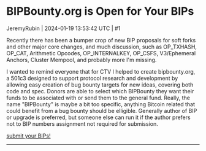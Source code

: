 # BIPBounty.org is Open for Your BIPs

JeremyRubin | 2024-01-19 13:53:42 UTC | #1

Recently there has been a bumper crop of new BIP proposals for soft forks and other major core changes, and much discussion, such as OP_TXHASH, OP_CAT, Arithmetic Opcodes, OP_INTERNALKEY, OP_CSFS, V3/Ephemeral Anchors, Cluster Mempool, and probably more I'm missing.

I wanted to remind everyone that for CTV I helped to create bipbounty.org, a 501c3 designed to support protocol research and development by allowing easy creation of bug bounty targets for new ideas, covering both code and spec. Donors are able to select which BIPBounty they want their funds to be associated with or send them to the general fund. Really, the name "BIPBounty" is maybe a bit too specific, anything Bitcoin related that could benefit from a bug bounty should be elligible. Generally author of BIP or upgrade is preferred, but someone else can run it if the author prefers not to BIP numbers assignment not required for submission.



[submit your BIPs!](https://bipbounty.org/submit-bip)

-------------------------

